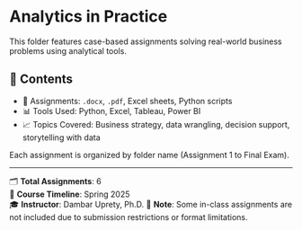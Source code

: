 # Analytics in Practice

This folder features case-based assignments solving real-world business problems using analytical tools.

## 📂 Contents
- 📄 Assignments: `.docx`, `.pdf`, Excel sheets, Python scripts
- 📊 Tools Used: Python, Excel, Tableau, Power BI
- 📈 Topics Covered: Business strategy, data wrangling, decision support, storytelling with data

Each assignment is organized by folder name (Assignment 1 to Final Exam).

---

🗂 **Total Assignments**: 6  
📅 **Course Timeline**: Spring 2025  
🎓 **Instructor**: Dambar Uprety, Ph.D.
📝 **Note**: Some in-class assignments are not included due to submission restrictions or format limitations.
